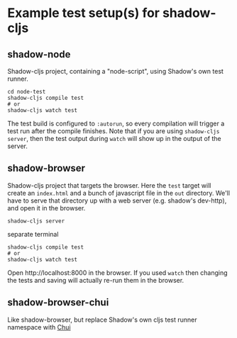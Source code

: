 # Example test setup(s) for shadow-cljs

## shadow-node

Shadow-cljs project, containing a "node-script", using Shadow's own test runner.

```
cd node-test
shadow-cljs compile test
# or
shadow-cljs watch test
```

The test build is configured to `:autorun`, so every compilation will trigger a
test run after the compile finishes. Note that if you are using `shadow-cljs
server`, then the test output during `watch` will show up in the output of the
server.

## shadow-browser

Shadow-cljs project that targets the browser. Here the `test` target will create
an `index.html` and a bunch of javascript file in the `out` directory. We'll
have to serve that directory up with a web server (e.g. shadow's dev-http), and
open it in the browser.

```
shadow-cljs server
```

separate terminal

```
shadow-cljs compile test
# or
shadow-cljs watch test
```

Open http://localhost:8000 in the browser. If you used `watch` then changing the
tests and saving will actually re-run them in the browser.

## shadow-browser-chui

Like shadow-browser, but replace Shadow's own cljs test runner namespace with [Chui](https://github.com/lambdaisland/chui)
